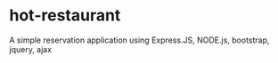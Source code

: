 # hot-restaurant
A simple reservation application using Express.JS, NODE.js, bootstrap, jquery, ajax
